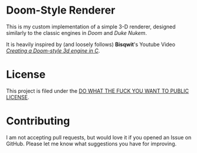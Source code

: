 # Doom-Style Renderer

This is my custom implementation of a simple 3-D renderer, designed similarly to the classic engines in *Doom* and *Duke Nukem*.

It is heavily inspired by (and loosely follows) **Bisqwit**'s Youtube Video [*Creating a Doom-style 3d engine in C*](https://www.youtube.com/watch?v=HQYsFshbkYw).

# License

This project is filed under the [DO WHAT THE FUCK YOU WANT TO PUBLIC LICENSE](LICENSE.md).

# Contributing

I am not accepting pull requests, but would love it if you opened an Issue on GitHub. Please let me know what suggestions you have for improving.